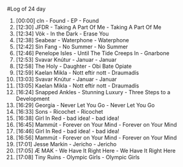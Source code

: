 #Log of 24 day

1. [00:00] cln - Found - EP - Found
1. [12:30] JFDR - Taking A Part Of Me - Taking A Part Of Me
1. [12:34] Vök - In the Dark - Erase You
1. [12:38] Seabear - Waterphone - Waterphone
1. [12:42] Sin Fang - No Summer - No Summer
1. [12:46] Penelope Isles - Until The Tide Creeps In - Gnarbone
1. [12:53] Svavar Knútur - Januar - Januar
1. [12:58] The Holy - Daughter - Obi Bate Opiate
1. [12:59] Kaelan Mikla - Nott eftir nott - Draumadís
1. [13:03] Svavar Knútur - Januar - Januar
1. [13:05] Kaelan Mikla - Nott eftir nott - Draumadís
1. [16:24] Snapped Ankles - Stunning Luxury - Three Steps to a Development
1. [16:29] Georgia - Never Let You Go - Never Let You Go
1. [16:33] Sons - Ricochet - Ricochet
1. [16:38] Girl In Red - bad idea! - bad idea!
1. [16:45] Mammút - Forever on Your Mind - Forever on Your Mind
1. [16:46] Girl In Red - bad idea! - bad idea!
1. [16:56] Mammút - Forever on Your Mind - Forever on Your Mind
1. [17:01] Jesse Markin - Jericho - Jericho
1. [17:05] Æ MAK - We Have It Right Here - We Have It Right Here
1. [17:08] Tiny Ruins - Olympic Girls - Olympic Girls
